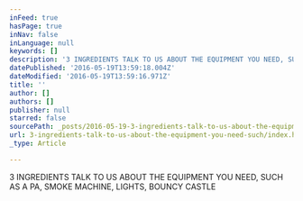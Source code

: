```yaml
---
inFeed: true
hasPage: true
inNav: false
inLanguage: null
keywords: []
description: '3 INGREDIENTS TALK TO US ABOUT THE EQUIPMENT YOU NEED, SUCH AS A PA, SMOKE MACHINE, LIGHTS, BOUNCY CASTLE'
datePublished: '2016-05-19T13:59:18.004Z'
dateModified: '2016-05-19T13:59:16.971Z'
title: ''
author: []
authors: []
publisher: null
starred: false
sourcePath: _posts/2016-05-19-3-ingredients-talk-to-us-about-the-equipment-you-need-such.md
url: 3-ingredients-talk-to-us-about-the-equipment-you-need-such/index.html
_type: Article

---
```

3 INGREDIENTS TALK TO US ABOUT THE EQUIPMENT YOU NEED, SUCH AS A PA, SMOKE MACHINE, LIGHTS, BOUNCY CASTLE